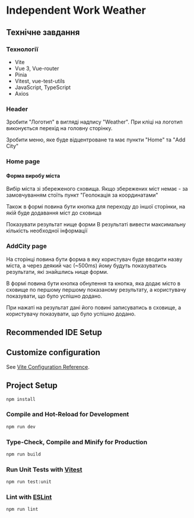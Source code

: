 # Independent Work Weather

## Технічне завдання

### Технології
 - Vite
 - Vue 3, Vue-router
 - Pinia
 - Vitest, vue-test-utils
 - JavaScript, TypeScript
 - Axios

### Header

Зробити "Логотип" в вигляді надпису "Weather". При кліці на логотип виконується перехід на головну сторінку.

Зробити меню, яке буде відцентроване та має пункти "Home" та "Add City"

### Home page

#### Форма виробу міста

Вибір міста зі збереженого сховища. Якщо збережених міст немає - за замовчуванням стоїть пункт "Геолокація за координатами"

Також в формі повина бути кнопка для переходу до іншої сторінки, на якій буде додавання міст до сховища

Показувати результат нище форми
В результаті вивести максимальну кількість необходної інформації

### AddCity page 

На сторінці повина бути форма в яку користувач буде вводити назву міста, а через деякий час (~500ms) йому будуть показуватись результати, які знайшлись нище форми.

В формі повина бути кнопка обнулення та кнопка, яка додає місто в сховище по першому першому показаному результату, а користувачу показувати, що було успішно додано.

При нажаті на результат дані його повині записуватись в сховище, а користувачу показувати, що було успішно додано.


## Recommended IDE Setup

## Customize configuration

See [Vite Configuration Reference](https://vitejs.dev/config/).

## Project Setup

```sh
npm install
```

### Compile and Hot-Reload for Development

```sh
npm run dev
```

### Type-Check, Compile and Minify for Production

```sh
npm run build
```

### Run Unit Tests with [Vitest](https://vitest.dev/)

```sh
npm run test:unit
```

### Lint with [ESLint](https://eslint.org/)

```sh
npm run lint
```
